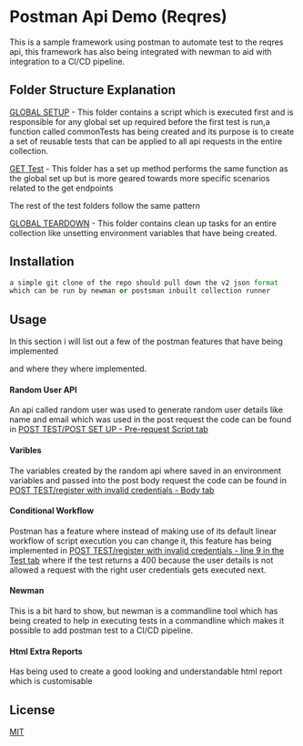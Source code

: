 # Postman Api Demo (Reqres)

This is a sample framework using postman to automate test to the reqres api, this framework has also being integrated with newman to aid with integration to a CI/CD pipeline.

## Folder Structure Explanation


[GLOBAL SETUP]() - This folder contains a script which is executed first and is responsible for any global set up required before the first test is run,a function called commonTests has being created and its purpose is to create a set of reusable tests that can be applied to all api requests in the entire collection. 

[GET Test]() - This folder has a set up method performs the same function as the global set up but is more geared towards more specific scenarios related to the get endpoints

The rest of the test folders follow the same pattern 

[GLOBAL TEARDOWN]() - This folder contains clean up tasks for an entire collection like unsetting environment variables that have being created.

## Installation
```python
a simple git clone of the repo should pull down the v2 json format
which can be run by newman or postsman inbuilt collection runner
```

## Usage

In this section i will list out a 
few of the postman features that have being implemented 

and where they where implemented.
#### Random User API
An api called random user was used to generate random user details like name and email which was used in the post request the code can be found in [POST TEST/POST SET UP - Pre-request Script tab]()
#### Varibles
The variables created by the random api where saved in an environment variables and passed into the post body request the code can be found in
[POST TEST/register with invalid credentials - Body tab]()
#### Conditional Workflow
Postman has a feature where instead of making use of its default linear workflow of script execution you can change it, this feature has being implemented in [POST TEST/register with invalid credentials - line 9 in the Test tab]() where if the test returns a 400 because the user details is not allowed a request with the right user credentials gets executed next.
#### Newman 
This is a bit hard to show, but newman is a commandline tool which has being created to help in executing tests in a commandline which makes it possible to add postman test to a CI/CD pipeline.
#### Html Extra Reports
Has being used to create a good looking and understandable html report which is customisable 






## License
[MIT](https://choosealicense.com/licenses/mit/)
